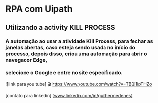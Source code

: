 # RPA com Uipath
## Utilizando a activity KILL PROCESS

### A automação ao usar a atividade Kill Process, para fechar as janelas abertas, caso esteja sendo usada no início do processo, depois disso, criou uma automação para abrir o navegador Edge,
### selecione o Google e entre no site especificado.
![link para you tube] :clapper:
https://www.youtube.com/watch?v=TBQl1ipTHZo

[contato para linkedin] {www.linkedin.com/in/guilhermedenes}
<link
  rel="stylesheet"
  href="https://cdn.jsdelivr.net/gh/dheereshagrwal/colored-icons@1.7.5/src/app/ci.min.css"
/>
